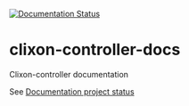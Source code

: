 [![Documentation Status](https://readthedocs.org/projects/clixon-controller-docs/badge/?version=latest)](https://clixon-controller-docs.readthedocs.io/en/latest/?badge=latest)
# clixon-controller-docs
Clixon-controller documentation

See [Documentation project status](https://readthedocs.org/projects/clixon-controller-docs/)